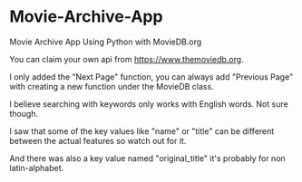 # Movie-Archive-App
Movie Archive App Using Python with MovieDB.org

You can claim your own api from https://www.themoviedb.org.

I only added the "Next Page" function, you can always add "Previous Page" with creating a new function under the MovieDB class.

I believe searching with keywords only works with English words. Not sure though.

I saw that some of the key values like "name" or "title" can be different between the actual features so watch out for it.

And there was also a key value named "original_title" it's probably for non latin-alphabet.


